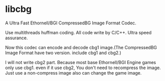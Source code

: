 # libcbg

A Ultra Fast Ethornell/BGI CompressedBG Image Format Codec.

Use multithreads huffman coding. All code write by C/C++. Ultra speed assurance.

Now this codec can encode and decode cbg1 image.(The CompressedBG Image Format have two version. include cbg1 and cbg2.)

I will not write cbg2 part. Because most base Ethornell/BGI Engine games only use cbg1. even if it use cbg2, You don't need to recompress the image. Just use a non-compress image also can change the game image.

